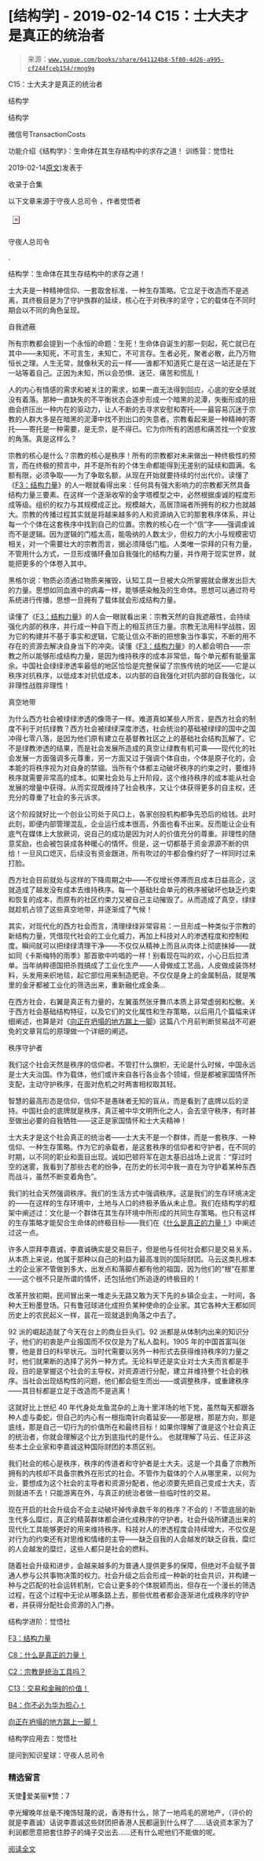 # [结构学] - 2019-02-14 C15：士大夫才是真正的统治者

> 来源：[`www.yuque.com/books/share/641124b8-5f80-4d26-a995-cf244fceb154/rmng9g`](https://www.yuque.com/books/share/641124b8-5f80-4d26-a995-cf244fceb154/rmng9g)



C15：士大夫才是真正的统治者 

结构学 

结构学 

微信号TransactionCosts 

功能介绍《结构学》：生命体在其生存结构中的求存之道！ 训练营：觉悟社 

2019-02-14[原文](https://mp.weixin.qq.com/s?__biz=MzIzMDYwOTM0Mg==&mid=2247483960&idx=1&sn=91978b70e123a7a6a57a3678d4b17e86&chksm=e8b19ae9dfc613ff1bd2aadb1504c0332942657d1fcb07f947b313ec1c123cc75b21b23f6e16#rd))发表于 

收录于合集 

以下文章来源于守夜人总司令 ，作者觉悟者 

![](img/5a3bef0023352fe4a65b7149bc66b45d.png)  

守夜人总司令 

. 

结构学：生命体在其生存结构中的求存之道！ 

士大夫是一种精神信仰、一套取舍标准、一种生存策略。它立足于改造而不是逃离，其终极目是为了守护族群的延续，核心在于对秩序的坚守；它的载体在不同时期会以不同的角色呈现。 

自我遮蔽 

所有宗教都会提到一个永恒的命题：生死！生命体自诞生的那一刻起，死亡就已在其中——未知死，不可言生，未知亡，不可言存。生者必死，聚者必散，此乃万物恒长之理。人生无常，就像秋天的云一样——谁都不知道死亡是在这一站还是在下一站等着自己。正因为未知，所以会恐惧、迷茫、痛苦和慌乱！ 

人的内心有情感的需求和被关注的需求，如果一直无法得到回应，心底的安全感就没有着落。那种一直缺失的不平衡状态会逐步形成一个暗黑的泥潭，失衡形成的扭曲会挤压出一种内在的驱动力，让人不断的去寻求安慰和寄托——最容易沉迷于宗教的人群大多是在暗黑的泥潭中找不到出口的失意者。宗教看起来是一种精神的寄托——寄托是一种需要，是无奈，是不得已。它为你所有的困惑和痛苦找一个安放的角落。真是这样么？ 

宗教的核心是什么？宗教的核心是秩序！所有的宗教都对未来做出一种终极性的预言，而在终极的预言中，并不是所有的个体生命都能得到无差别的延续和圆满。名额有限，必须争取——为了争取名额，从现在开始就要持续的付出代价。读懂了《[F3：结构力量](http://mp.weixin.qq.com/s?__biz=MzIzMDYwOTM0Mg==&mid=2247483942&idx=1&sn=53a6cd726a0ea5e93ef015690fa25d3b&chksm=e8b19af7dfc613e1f5509b8cebb677a6aa963a98b47438c54e89a8979374e794372cb1f0fe84&scene=21#wechat_redirect)》的人一眼就看得出来：任何具有强大影响力的宗教都天然具备结构力量三要素。在这样一个逐渐收窄的金字塔模型之中，必然根据虔诚的程度形成等级。组织的权力与其规模成正比。规模越大，高居顶端者所拥有的权力也就越大。宗教的传播过程其实就是将越来越多的人和资源纳入它的那套秩序体系，并让每一个个体在这套秩序中找到自己的位置。宗教的核心在一个“信”字——强调虔诚而不是逻辑。因为逻辑的门槛太高，能吸纳的人数太少，但权力的大小与规模密切相关，对一个需要壮大的宗教而言，据必须降低门槛。人类唯一崇拜的只有力量，不管用什么方式，一旦形成循环叠加自我强化的结构力量，并作用于现实世界，就能把更多的个体卷入其中。 

黑格尔说：物质必须通过物质来摧毁，认知工具一旦被大众所掌握就会爆发出巨大的力量。思想如同血液中的病毒一样，能够感染触及的生命体。思想可以通过符号系统进行传播，思想一旦拥有了载体就会形成结构力量。 

读懂了《[F3：结构力量](http://mp.weixin.qq.com/s?__biz=MzIzMDYwOTM0Mg==&mid=2247483942&idx=1&sn=53a6cd726a0ea5e93ef015690fa25d3b&chksm=e8b19af7dfc613e1f5509b8cebb677a6aa963a98b47438c54e89a8979374e794372cb1f0fe84&scene=21#wechat_redirect)》的人会一眼就看出来：宗教天然的自我遮蔽性，会持续强化内部的秩序，并行成一种自下而上的相互挤压力量。宗教无法用科学战胜，因为它的构建并不基于事实和逻辑，它能让信众不断的把想象当作事实，不断的用不存在的资源去解决自身当下的冲突。读懂《[F3：结构力量](http://mp.weixin.qq.com/s?__biz=MzIzMDYwOTM0Mg==&mid=2247483942&idx=1&sn=53a6cd726a0ea5e93ef015690fa25d3b&chksm=e8b19af7dfc613e1f5509b8cebb677a6aa963a98b47438c54e89a8979374e794372cb1f0fe84&scene=21#wechat_redirect)》的人都会明白——宗教之所以能够形成结构力量，是因为维持秩序的成本非常低，每个单元都有能量富余。中国社会绿绿渗透率最低的地区恰恰是完整保留了宗族传统的地区——它是以秩序对抗秩序，以低成本对抗低成本，以内部的自我强化对抗内部的自我强化，以非理性战胜非理性！ 

真空地带 

为什么西方社会被绿绿渗透的像筛子一样。难道真如某些人所言，是西方社会的制度不利于对抗绿教？西方社会被绿绿深度渗透，社会统治的基础被绿绿的国中之国冲得七零八落，是因为他们原有建立在基督教社区之上的基础社会结构瓦解了。它不是绿教渗透的结果，而是社会发展所造成的真空让绿教有机可乘——现代化的社会发展一方面强调多元尊重，另一方面又过于强调个体自由，个体是原子化的，会本能的将秩序视为对自身的禁锢。当所有个体都主动破坏秩序的约束之时，要维持秩序就需要非常高的成本。如果社会处与上升阶段，这个维持秩序的成本能从社会发展的增量中获得。从而实现既维持了社会秩序，又让个体获得更多的自主权，还充分的尊重了社会的多元诉求。 

这个阶段就好比一个创业公司处于风口上，各家创投机构都争先恐后的给钱。此时此刻，即便内部管理混乱，企业运行成本很高，外面也看不出来。反而能让企业有底气在媒体上大放厥词，说自己的成功是因为对人的价值充分的尊重。非理性的随意奖励，也会被包装成各种暖心的情怀。但是，这一切都基于资金源源不断的供给！一旦风口熄灭，后续没有资金跟进，所有吹过的牛都会像约好了一样同时过来打脸。 

西方社会目前就处与这样的下降周期之中——不仅增长停滞而且成本日益高企，这就造成了越发没有成本去维持秩序。每一个基础社会单元的秩序被破坏也缺乏约束和恢复的成本，而原有的社区约束力又被自己主动摧毁了。从而造成了真空，绿绿就趁机占领了这些真空地带，并逐渐成了气候！ 

其实，对现代化的西方社会而言，清理绿绿非常容易：一旦形成一种类似于宗教的新结构力量，凭借现代社会的工业化威力，再加上科技对人的渗透程度和控制粒度。瞬间就可以把绿绿清理干净——不仅仅从精神上而且从肉体上彻底抹掉——就如同《卡斯梅特的雨季》那首歌中吟唱的一样！别看现在叫的欢，小心日后拉清单。当年纳粹德国把杀戮搞成了工业化生产——人骨做成工艺品，人皮做成装饰材料，头发用来织地毯，起它部位用来制造肥皂。不仅仅是身上的金属制品，就是嘴里的金牙都被工业化的筛选出来，重新融化成金条… 

在西方社会，右翼是真正有力量的，左翼虽然张牙舞爪本质上非常虚弱和松散。关于西方社会基础结构特征，以及它们的文化属性和生存策略，以后用几个篇幅来详细阐述，也算是对《[向正在坍塌的地方踹上一脚](http://mp.weixin.qq.com/s?__biz=MzIzMDYwOTM0Mg==&mid=2247483766&idx=1&sn=b17f66fe5f8fd77d3c27c8bc60eb8c8a&chksm=e8b199a7dfc610b1ddcced086ff6d2be69354b7feeef60c0e508d56dd4fd54ee9660483cf5bb&scene=21#wechat_redirect)》这篇八个月前判断贸易战不可避免的文章背后的原理做一个详细的阐述。 

秩序守护者 

我们这个社会天然是秩序的信仰者。不管打什么旗帜，无论是什么时候，中国永远是士大夫治国。作为载体，他们或许来自各行各业各个领域，但是都被家国情怀所支配，主动守护秩序，在面对危机之时两害相权取其轻。 

智慧的最高形态是信仰，信仰不是愚昧者无知的盲从，而是看到了底牌以后的坚持。中国社会的底牌就是秩序，真正被中华文明所化之人，会去坚守秩序，有时甚至做出必要的自我牺牲——这正是家国情怀和士大夫精神！ 

士大夫才是这个社会真正的统治者——士大夫不是一个群体，而是一套秩序、一种信仰、一种生存策略。作为它的承载者，是这套秩序的信仰者和守护者，在不同的时期，以不同的职业和面目出现。诚如巴顿将军在迦太基旧战场上说言：“穿过时空的迷雾，我看到了那些古老的纷争，在历史的长河中我一直在为守护着某种东西而战斗，虽然不断变着角色”。 

我们的社会天然强调秩序。我们的生活方式中强调秩序。这是我们的生存环境决定的——在这样的生存环境中，土地与人口的终极矛盾从未止息。我们在结构学的框架中阐述过：文化是一个群体在其生存环境中所形成的共同生存策略。也只有这样的生存策略才能契合生命体的终极目标——我们在《[什么是真正的力量！](http://mp.weixin.qq.com/s?__biz=MzIzMDYwOTM0Mg==&mid=2247483956&idx=1&sn=ccfa41292bc8b3a7d6c9b16106d38381&chksm=e8b19ae5dfc613f3c10d19d1f54ba5b829b60095e2d5d0c92f73406030ecbedb86e051440415&scene=21#wechat_redirect)》中阐述过这一点。 

许多人崇拜李嘉诚，李嘉诚确实是交易巨子，但是他与任何社会都只是交易关系，从本质上来说，他属于那种以自己的利益为最高准则的国际财团。马云这类扎根本土的企业家不管做到多大，出发点和落脚点都有他的祖国，因为他们的“根”在那里——这个根不只是所谓的情怀，还包括他们所追逐的终极目的！ 

改革开放初期，民间冒出来一堆走头无路又敢为天下先的乡镇企业主，一时间，各种大王粉墨登场。只有鲁冠球进化成担负某种使命的企业家。其它各种大王都如同历史上的农民起义一样，昙花一现就退到角落之中去了。 

92 派的崛起造就了今天在台上的商业巨头们。92 派都是从体制内出来的知识分子，他们的初衷是产业报国而不仅仅是为了私人盈利。1905 年的中国首富叫张謇，他是昔日的科举状元。当时代需要以另外一种形式去获得维持秩序的力量之时，他们就果断的选择了另外一种方式。无论科举还是实业对士大夫而言都是手段，目的是掌握这个社会的主导权，对资源进行分配，建立并维持整个社会的秩序。当社会出现结构性的问题，他们都会挺生而出——或调整秩序，或重建秩序——其目标都是立足于改造而不是逃离！ 

这就好比上世纪 40 年代身处龙鱼混杂的上海十里洋场的地下党，虽然每天都跟各种人虚与委蛇，但自己的内心有一根指南针向着延安——那是根，那是方向，那是底线，那是自己一切行为的价值所在和最终目标！如果你理解了谁是这个社会真正的统治者，你就会理解这个比方到底指代的是什么。 也就理解了马云、任正非这些本土企业家和李嘉诚这种国际财团的本质区别。 

我们社会的核心是秩序，秩序的传道者和守护者是士大夫。这是一个具备了宗教所拥有的内核却不具备宗教外在形式的社会。不管作为载体的个人从哪里来，以何为业，要想成为这个社会的主导者和资源分配者，他必须要先把自己变成士大夫，否则就进不去！只能游离在外，与真正的统治者做一些临时性的交易。 

现在开启的社会升级会不会主动破坏掉传承数千年的秩序？不会的！不管底层的新生代多么糜烂，真正的精英群体都会进化成秩序的守护者。社会升级所建造出来的现代化工具能够更好的用来维持秩序。科技对人的渗透程度会持续增大，不仅仅是对行为的约束还有对思维和情绪的主导——缺乏自我的人会越发的缺乏自我，糜烂的人会越发的糜烂，这些人都只是社会的燃料。 

随着社会升级和进步，会越来越多的为普通人提供更多的保障，但绝对不会赋予普通人参与公共事物决策的权力。社会升级之后会形成一种新的社会共识，并构建一种与之匹配的社会运转机制，它会让更多的个体脱颖而出，但存在一个漫长的筛选过程，在这个过程中无论从哪条路上去，那些优胜者都会逐渐进化成秩序的守护者，并获得分配社会资源的入门券。 

结构学进阶：觉悟社 

[F3：结构力量](http://mp.weixin.qq.com/s?__biz=MzAxNDk1NjI2Mw==&mid=2247484256&idx=1&sn=f10d9c530bfd6ea08b25d4bec657c13a&chksm=9b8a20e8acfda9fee057f2df26790f905c898132cac91d833d14e636edb00c20514d63189a88&scene=21#wechat_redirect) 

[C8：什么是真正的力量！](http://mp.weixin.qq.com/s?__biz=MzIzMDYwOTM0Mg==&mid=2247483956&idx=1&sn=ccfa41292bc8b3a7d6c9b16106d38381&chksm=e8b19ae5dfc613f3c10d19d1f54ba5b829b60095e2d5d0c92f73406030ecbedb86e051440415&scene=21#wechat_redirect) 

[C2：宗教是统治工具吗？](http://mp.weixin.qq.com/s?__biz=MzIzMDYwOTM0Mg==&mid=2247483804&idx=1&sn=c7d2ada84e34a576bb45a0f1f70a7ff9&chksm=e8b1994ddfc6105b9d4755f162bc188480a63b741886d7b4a5ea094cb8880249beefc765b7a0&scene=21#wechat_redirect) 

[C13：交易和金融的价值！](http://mp.weixin.qq.com/s?__biz=MzIzMDYwOTM0Mg==&mid=2247483930&idx=1&sn=ae65c47055e5a1bf799a5313d32053d3&chksm=e8b19acbdfc613ddcbff8490bf7d7ff6c7afbd985bbf3d6ef051e8f397e179061dc7edbe5fc1&scene=21#wechat_redirect) 

[B4：你不必为华为担心！](http://mp.weixin.qq.com/s?__biz=MzIzMDYwOTM0Mg==&mid=2247483951&idx=1&sn=7850925e07db502ec2116efe0211318f&chksm=e8b19afedfc613e816bdef573343dbe2127c92d828c071510a8a8b9cb98384cdc7a6dbf8fbdd&scene=21#wechat_redirect) 

[向正在坍塌的地方踹上一脚！](http://mp.weixin.qq.com/s?__biz=MzAxNDk1NjI2Mw==&mid=2247483789&idx=1&sn=5e44b7b524c3dc4bb7705f49ed0a44a3&chksm=9b8a2205acfdab139e4b1d44ef6702b09c9fbf79505340205d13fbdaa33207a997f54bee0e97&scene=21#wechat_redirect) 

结构学应用去：觉悟社 

提问到知识星球：守夜人总司令  



### 精选留言  



天使👑爱美丽💗赞：7 

李光耀晚年丝毫不掩饰轻蔑的说，香港有什么，除了一地鸡毛的房地产，（评价的就是李嘉诚）话说李嘉诚这些财团把香港人民都逼到什么样了……话说资本家为了利润都愿意把套住脖子的绳子交出去……还有什么呢他们不能做的呢。 

[阅读全文](https://t.zsxq.com/QfyNvvn)